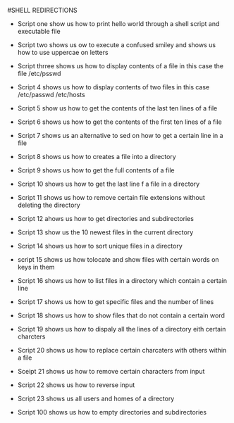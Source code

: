 #SHELL REDIRECTIONS

* Script one show us how to print hello world through a shell script and executable file

* Script two shows us ow to execute a confused smiley and shows us how to use uppercae on letters

* Script thrree shows us how to display contents of a file in this case the file /etc/psswd

* Script 4 shows us how to display contents of two files in this case /etc/passwd /etc/hosts

* Script 5 show us how to get the contents of the last ten lines of a file

* Script 6 shows us how to get the contents of the first ten lines of a file

* Script 7 shows us an alternative to sed on how to get a certain line in a file

* Script 8 shows us how to creates a file into a directory

* Script 9 shows us how to get the full contents of a file

* Script 10 shows us how to get the last line f a file in a directory

* Script 11 shows us how to remove certain file extensions without deleting the directory      

* Script 12 ahows us how to get directories and subdirectories 

* Script 13 show us the 10 newest files in the current directory

* Script 14 shows us how to sort unique files in a directory 

* script 15 shows us how tolocate and show files with certain words on keys in them

* Script 16 shows us how to list files in a directory which contain a certain line

* Script 17 shows us how to get specific files and the number of lines

* Script 18 shows us how to show files that do not contain a certain word

* Script 19 shows us how to dispaly all the lines of a directory eith certain charcters

* Script 20 shows us how to replace certain charcaters with others within a file

* Sceipt 21 shows us how to remove certain characters from input

* Script 22 shows us how to reverse input

* Script 23 shows us all users and homes of a directory

* Script 100 shows us how to empty directories and subdirectories       
